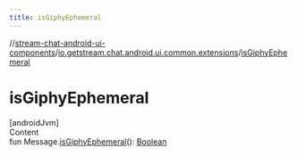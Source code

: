 ```yaml
---
title: isGiphyEphemeral
---
```

//[stream-chat-android-ui-components](../../index.md)/[io.getstream.chat.android.ui.common.extensions](index.md)/[isGiphyEphemeral](isGiphyEphemeral.md)



# isGiphyEphemeral  
[androidJvm]  
Content  
fun Message.[isGiphyEphemeral](isGiphyEphemeral.md)(): [Boolean](https://kotlinlang.org/api/latest/jvm/stdlib/kotlin/-boolean/index.html)  



